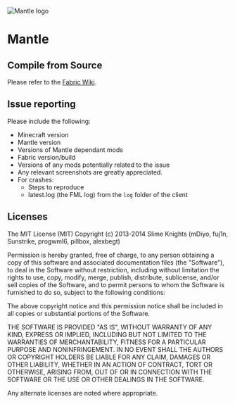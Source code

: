 ![Mantle logo](https://raw.github.com/SlimeKnights/Mantle/master/src/main/resources/Mantle.png)  
# Mantle  

## Compile from Source
Please refer to the [Fabric Wiki](https://www.fabricmc.net/wiki/doku.php).

## Issue reporting  
Please include the following:

* Minecraft version
* Mantle version
* Versions of Mantle dependant mods
* Fabric version/build
* Versions of any mods potentially related to the issue 
* Any relevant screenshots are greatly appreciated.
* For crashes:
	* Steps to reproduce
	* latest.log (the FML log) from the `log` folder of the client

## Licenses  
The MIT License (MIT)
Copyright (c) 2013-2014 Slime Knights (mDiyo, fuj1n, Sunstrike, progwml6, pillbox, alexbegt)

Permission is hereby granted, free of charge, to any person obtaining a copy of this software and associated documentation files (the "Software"), to deal in the Software without restriction, including without limitation the rights to use, copy, modify, merge, publish, distribute, sublicense, and/or sell copies of the Software, and to permit persons to whom the Software is furnished to do so, subject to the following conditions:

The above copyright notice and this permission notice shall be included in all copies or substantial portions of the Software.

THE SOFTWARE IS PROVIDED "AS IS", WITHOUT WARRANTY OF ANY KIND, EXPRESS OR IMPLIED, INCLUDING BUT NOT LIMITED TO THE WARRANTIES OF MERCHANTABILITY, FITNESS FOR A PARTICULAR PURPOSE AND NONINFRINGEMENT. IN NO EVENT SHALL THE AUTHORS OR COPYRIGHT HOLDERS BE LIABLE FOR ANY CLAIM, DAMAGES OR OTHER LIABILITY, WHETHER IN AN ACTION OF CONTRACT, TORT OR OTHERWISE, ARISING FROM, OUT OF OR IN CONNECTION WITH THE SOFTWARE OR THE USE OR OTHER DEALINGS IN THE SOFTWARE.


Any alternate licenses are noted where appropriate.

